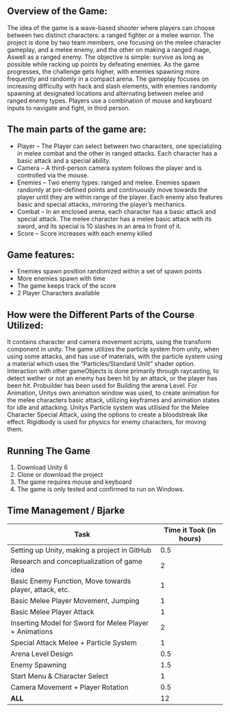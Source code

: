 ## Overview of the Game:
The idea of the game is a wave-based shooter where players can choose between two distinct characters: a ranged fighter or a melee warrior. The project is done by two team members, one focusing on the melee character gameplay, and a melee enemy, and the other on making a ranged mage, Aswell as a ranged enemy. The objective is simple: survive as long as possible while racking up points by defeating enemies. As the game progresses, the challenge gets higher, with enemies spawning more frequently and randomly in a compact arena.
The gameplay focuses on increasing difficulty with hack and slash elements, with enemies randomly spawning at designated locations and alternating between melee and ranged enemy types. Players use a combination of mouse and keyboard inputs to navigate and fight, in third person.
## The main parts of the game are:
-	Player – The Player can select between two characters, one specializing in melee combat and the other in ranged attacks. Each character has a basic attack and a special ability.
-	Camera – A third-person camera system follows the player and is controlled via the mouse.
-	Enemies – Two enemy types: ranged and melee. Enemies spawn randomly at pre-defined points and continuously move towards the player until they are within range of the player. Each enemy also features basic and special attacks, mirroring the player’s mechanics.
-	Combat – In an enclosed arena, each character has a basic attack and special attack. The melee character has a melee basic attack with its sword, and its special is 10 slashes in an area in front of it.
-	Score – Score increases with each enemy killed
## Game features:
-	Enemies spawn position randomized within a set of spawn points
-	More enemies spawn with time
-	The game keeps track of the score
-	2 Player Characters available
## How were the Different Parts of the Course Utilized:
It contains character and camera movement scripts, using the transform component in unity.  The game utilizes the particle system from unity, when using some attacks, and has use of materials, with the particle system using a material which uses the “Particles/Standard Unlit” shader option. Interaction with other gameObjects is done primarily through raycasting, to detect wether or not an enemy has been hit by an attack, or the player has been hit. Probuilder has been used for Building the arena Level. For Animation, Unitys own animation window was used, to create animation for the melee characters basic attack, utilizing keyframes and animation states for idle and attacking. Unitys Particle system was utilisied for the Melee Character Special Attack, using the options to create a bloodstreak like effect. Rigidbody is used for physics for enemy characters, for moving them.

## Running The Game
1. Download Unity 6
2. Clone or download the project
3. The game requires mouse and keyboard
4. The game is only tested and confirmed to run on Windows.

## Time Management / Bjarke

| Task                                              | Time it Took (in hours) |
|---------------------------------------------------|-------------------------|
| Setting up Unity, making a project in GitHub      | 0.5                     |
| Research and conceptualization of game idea       | 2                       |
| Basic Enemy Function, Move towards player, attack, etc. | 1                |
| Basic Melee Player Movement, Jumping              | 1                       |
| Basic Melee Player Attack                         | 1                       |
| Inserting Model for Sword for Melee Player + Animations | 2                  |
| Special Attack Melee + Particle System            | 1                       |
| Arena Level Design                                | 0.5                     |
| Enemy Spawning                                    | 1.5                     |
| Start Menu & Character Select                     | 1                       |
| Camera Movement + Player Rotation                 | 0.5                     |
| **ALL**                                           |   12                      |

